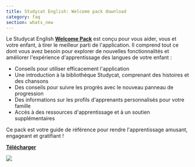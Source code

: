 ```yaml
---
title: Studycat English: Welcome pack download
category: faq
section: whats_new
---
```

Le Studycat English **[Welcome Pack](https://res.cloudinary.com/dam8jh3m8/image/upload/v1731059311/docs/Studycat-English-welcome-pack-en.pdf)** est conçu pour vous aider, vous et votre enfant, à tirer le meilleur parti de l'application. Il comprend tout ce dont vous avez besoin pour explorer de nouvelles fonctionnalités et améliorer l'expérience d'apprentissage des langues de votre enfant :

* Conseils pour utiliser efficacement l'application
* Une introduction à la bibliothèque Studycat, comprenant des histoires et des chansons
* Des conseils pour suivre les progrès avec le nouveau panneau de progression
* Des informations sur les profils d'apprenants personnalisés pour votre famille
* Accès à des ressources d'apprentissage et à un soutien supplémentaires

Ce pack est votre guide de référence pour rendre l'apprentissage amusant, engageant et gratifiant !

**[Télécharger](https://res.cloudinary.com/dam8jh3m8/image/upload/v1731059311/docs/Studycat-English-welcome-pack-en.pdf)**

![](https://help.Studycat.com/hc/article_attachments/40379484098969)